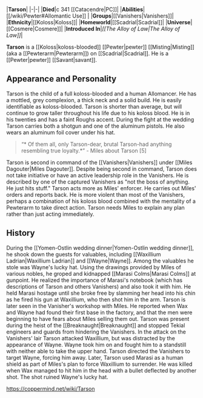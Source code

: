 |**Tarson**|
|-|-|
|**Died**|c 341 [[Catacendre\|PC]]|
|**Abilities**|[[/wiki/Pewter#Allomantic Use]] |
|**Groups**|[[Vanishers\|Vanishers]]|
|**Ethnicity**|[[Koloss\|Koloss]]|
|**Homeworld**|[[Scadrial\|Scadrial]]|
|**Universe**|[[Cosmere\|Cosmere]]|
|**Introduced In**|*[[The Alloy of Law\|The Alloy of Law]]*|

**Tarson** is a [[Koloss\|koloss-blooded]] [[Pewter\|pewter]] [[Misting\|Misting]] (aka a [[Pewterarm\|Pewterarm]]) on [[Scadrial\|Scadrial]]. He is a [[Pewter\|pewter]] [[Savant\|savant]].

## Appearance and Personality
Tarson is the child of a full koloss-blooded and a human Allomancer. He has a mottled, grey complexion, a thick neck and a solid build. He is easily identifiable as koloss-blooded. Tarson is shorter than average, but will continue to grow taller throughout his life due to his koloss blood. He is in his twenties and has a faint Roughs accent.
During the fight at the wedding Tarson carries both a shotgun and one of the aluminum pistols. He also wears an aluminum foil cover under his hat.

>“* Of them all, only Tarson-dear, brutal Tarson-had anything resembling true loyalty.*”
\- Miles about Tarson [5]


Tarson is second in command of the [[Vanishers\|Vanishers]] under [[Miles Dagouter\|Miles Dagouter]]. Despite being second in command, Tarson does not take initiative or have an active leadership role in the Vanishers. He is described by one of the captured Vanishers as "not the boss of anything. He just hits stuff." Tarson acts more as Miles' enforcer. He carries out Miles' orders and reports back. He is more violent than most of the Vanishers, perhaps a combination of his koloss blood combined with the mentality of a Pewterarm to take direct action. Tarson needs Miles to explain any plan rather than just acting immediately.

## History
During the [[Yomen-Ostlin wedding dinner\|Yomen-Ostlin wedding dinner]], he shook down the guests for valuables, including [[Waxillium Ladrian\|Waxillium Ladrian]] and [[Wayne\|Wayne]]. Among the valuables he stole was Wayne's lucky hat. Using the drawings provided by Miles of various nobles, he groped and kidnapped [[Marasi Colms\|Marasi Colms]] at gunpoint. He realized the importance of Marasi's notebook (which has descriptions of Tarson and others Vanishers) and also took it with him. He held Marasi hostage until she broke free by slamming her head into his chin as he fired his gun at Waxillium, who then shot him in the arm.
Tarson is later seen in the Vanisher's workshop with Miles. He reported when Wax and Wayne had found their first base in the factory, and that the men were beginning to have fears about Miles selling them out. Tarson was present during the heist of the [[Breaknaught\|Breaknaught]] and stopped Tekial engineers and guards from hindering the Vanishers.
In the attack on the Vanishers' lair Tarson attacked Waxillium, but was distracted by the appearance of Wayne. Wayne took him on and fought him to a standstill with neither able to take the upper hand. Tarson directed the Vanishers to target Wayne, forcing him away. Later, Tarson used Marasi as a human shield as part of Miles's plan to force Waxillium to surrender. He was killed when Wax managed to hit him in the head with a bullet deflected by another shot. The shot ruined Wayne's lucky hat.



https://coppermind.net/wiki/Tarson